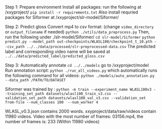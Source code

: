 Step 1: Prepare environment
Install all packages: run the following at /xxyproject/
`pip install -r requirements.txt`
Also install requried packages for Siformer at /xxyproject/slr-model/Siformer/


Step 2: Predict gloss
Convert mp4 to csv format: (change `video_directory` or `output_filename` if needed)
`python ./utils/data_preprocess.py`
Then, run the following under ./slr-model/Siformer/
`cd slr-model/Siformer`
`python predict.py --model_path out-checkpoints/WLASL100/checkpoint_t_10.pth --csv_path ../../data/processed/slr-preprocessed-data.csv`
The predicted label and corresponding video name will be saved at `../../data/predicted_label/predicted_gloss.csv`


Step 3: Automatically annotate
`cd ../../models` go to /xxyproject/model
Run annotation script:
`python ./run_all_videos.py`
which automatically runs the following command for all videos:
`python ./models/auto_annotation.py --data_path /PATH/TO/DATASET `





Siformer was trained by : `python -m train --experiment_name WLASL100v3 --training_set_path datasets/wlasl100_train_v3.csv --validation_set_path datasets/wlasl100_val_v3.csv --validation_set from-file --num_classes 100 
--num_worker 4`




WLASL_v0.3.json contains 2000 words.
xxyproject/data/raw/videos contain 11980 videos.
Video with the most number of frames: 03156.mp4, the number of frames is: 233 (Within 11980 videos)
